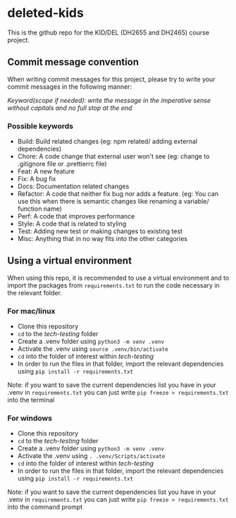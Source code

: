 # deleted-kids
This is the github repo for the KID/DEL (DH2655 and DH2465) course project. 

## Commit message convention
When writing commit messages for this project, please try to write your commit messages in the following manner:

_Keyword(scope if needed): write the message in the imperative sense without capitals and no full stop at the end_

### Possible keywords

* Build: Build related changes (eg: npm related/ adding external dependencies)
* Chore: A code change that external user won't see (eg: change to .gitignore file or .prettierrc file)
* Feat: A new feature
* Fix: A bug fix
* Docs: Documentation related changes
* Refactor: A code that neither fix bug nor adds a feature. (eg: You can use this when there is semantic changes like renaming a variable/ function name)
* Perf: A code that improves performance
* Style: A code that is related to styling
* Test: Adding new test or making changes to existing test
* Misc: Anything that in no way fits into the other categories

## Using a virtual environment

When using this repo, it is recommended to use a virtual environment and to import the packages from `requirements.txt` to run the code necessary in the relevant folder. 

### For mac/linux
* Clone this repository
* `cd` to the _tech-testing_ folder
* Create a .venv folder using `python3 -m venv .venv`
* Activate the .venv using `source .venv/bin/activate`
* `cd` into the folder of interest within _tech-testing_
* In order to run the files in that folder, import the relevant dependencies using `pip install -r requirements.txt`

Note: if you want to save the current dependencies list you have in your .venv in `requirements.txt` you can just write `pip freeze > requirements.txt` into the terminal

### For windows
* Clone this repository
* `cd` to the _tech-testing_ folder
* Create a .venv folder using `python3 -m venv .venv`
* Activate the .venv using `. .venv/Scripts/activate`
* `cd` into the folder of interest within _tech-testing_
* In order to run the files in that folder, import the relevant dependencies using `pip install -r requirements.txt`

Note: if you want to save the current dependencies list you have in your .venv in `requirements.txt` you can just write `pip freeze > requirements.txt` into the command prompt
